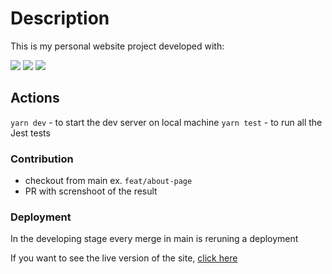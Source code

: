# Description

This is my personal website project developed with:

[<img src="https://img.shields.io/badge/next.js-000000?style=for-the-badge&logo=nextdotjs&logoColor=white">](LINK)
[<img src="https://img.shields.io/badge/TypeScript-007ACC?style=for-the-badge&logo=typescript&logoColor=white">](LINK)
[<img src="https://img.shields.io/badge/Tailwind_CSS-38B2AC?style=for-the-badge&logo=tailwind-css&logoColor=white">](LINK)

## Actions

`yarn dev` - to start the dev server on local machine
`yarn test` - to run all the Jest tests

### Contribution

- checkout from main ex. `feat/about-page`
- PR with screnshoot of the result

### Deployment

In the developing stage every merge in main is reruning a deployment

If you want to see the live version of the site, [click here](https://staging-serj-website.netlify.app/)
